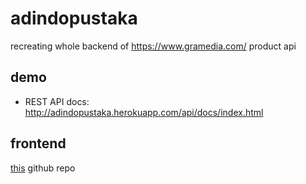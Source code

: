 # adindopustaka
recreating whole backend of https://www.gramedia.com/ product api

## demo
- REST API docs: http://adindopustaka.herokuapp.com/api/docs/index.html

## frontend
[this](https://github.com/kautsarady/adindopustaka-frontend/) github repo

